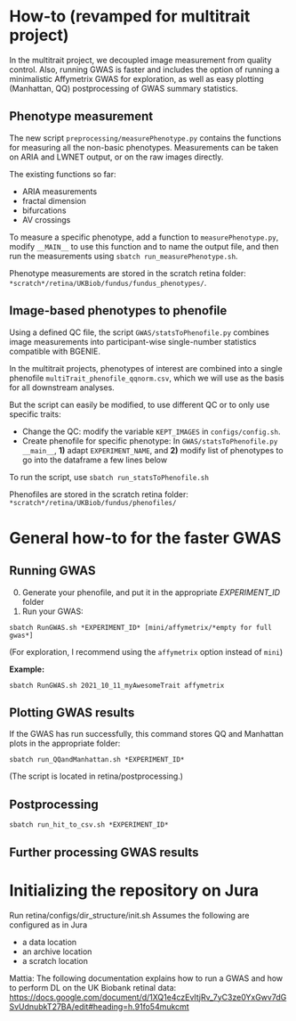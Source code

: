 # How-to (revamped for multitrait project)
In the multitrait project, we decoupled image measurement from quality control. Also, running GWAS is faster and includes the option of running a minimalistic Affymetrix GWAS for exploration, as well as easy plotting (Manhattan, QQ) postprocessing of GWAS summary statistics.

## Phenotype measurement
The new script `preprocessing/measurePhenotype.py` contains the functions for measuring all the non-basic phenotypes. Measurements can be taken on ARIA and LWNET output, or on the raw images directly.

The existing functions so far:
* ARIA measurements
* fractal dimension
* bifurcations
* AV crossings

To measure a specific phenotype, add a function to `measurePhenotype.py`, modify `__MAIN__` to use this function and to name the output file, and then run the measurements using `sbatch run_measurePhenotype.sh`.

Phenotype measurements are stored in the scratch retina folder: `*scratch*/retina/UKBiob/fundus/fundus_phenotypes/`.

## Image-based phenotypes to phenofile
Using a defined QC file, the script `GWAS/statsToPhenofile.py` combines image measurements into participant-wise single-number statistics compatible with BGENIE.

In the multitrait projects, phenotypes of interest are combined into a single phenofile `multiTrait_phenofile_qqnorm.csv`, which we will use as the basis for all downstream analyses.

But the script can easily be modified, to use different QC or to only use specific traits:
* Change the QC: modify the variable `KEPT_IMAGES` in `configs/config.sh`.
* Create phenofile for specific phenotype: In `GWAS/statsToPhenofile.py` `__main__`, **1)** adapt `EXPERIMENT_NAME`, and **2)** modify list of phenotypes to go into the dataframe a few lines below

To run the script, use `sbatch run_statsToPhenofile.sh`

Phenofiles are stored in the scratch retina folder: `*scratch*/retina/UKBiob/fundus/phenofiles/`



# General how-to for the faster GWAS
## Running GWAS
0) Generate your phenofile, and put it in the appropriate *EXPERIMENT_ID* folder
1) Run your GWAS:

`sbatch RunGWAS.sh *EXPERIMENT_ID* [mini/affymetrix/*empty for full gwas*]`

(For exploration, I recommend using the `affymetrix` option instead of `mini`)

**Example:**

`sbatch RunGWAS.sh 2021_10_11_myAwesomeTrait affymetrix`

## Plotting GWAS results
If the GWAS has run successfully, this command stores QQ and Manhattan plots in the appropriate folder:

`sbatch run_QQandManhattan.sh *EXPERIMENT_ID*`

(The script is located in retina/postprocessing.)

## Postprocessing

`sbatch run_hit_to_csv.sh *EXPERIMENT_ID*`

## Further processing GWAS results

# Initializing the repository on Jura

Run retina/configs/dir_structure/init.sh
  Assumes the following are configured as in Jura
  - a data location
  - an archive location
  - a scratch location

Mattia: The following documentation explains how to run a GWAS and how to perform DL on the UK Biobank retinal data:
https://docs.google.com/document/d/1XQ1e4czEvItjRv_7yC3ze0YxGwv7dGSvUdnubkT27BA/edit#heading=h.91fo54mukcmt
